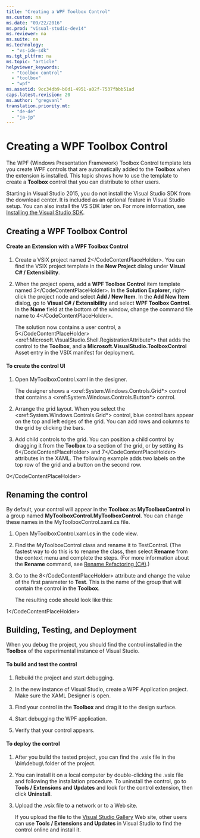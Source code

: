 ```yaml
---
title: "Creating a WPF Toolbox Control"
ms.custom: na
ms.date: "09/22/2016"
ms.prod: "visual-studio-dev14"
ms.reviewer: na
ms.suite: na
ms.technology: 
  - "vs-ide-sdk"
ms.tgt_pltfrm: na
ms.topic: "article"
helpviewer_keywords: 
  - "toolbox control"
  - "toolbox"
  - "wpf"
ms.assetid: 9cc34db9-b0d1-4951-a02f-7537fbbb51ad
caps.latest.revision: 20
ms.author: "gregvanl"
translation.priority.mt: 
  - "de-de"
  - "ja-jp"
---
```

# Creating a WPF Toolbox Control
The WPF (Windows Presentation Framework) Toolbox Control template lets you create WPF controls that are automatically added to the **Toolbox** when the extension is installed. This topic shows how to use the template to create a **Toolbox** control that you can distribute to other users.  
  
 Starting in Visual Studio 2015, you do not install the Visual Studio SDK from the download center. It is included as an optional feature in Visual Studio setup. You can also install the VS SDK later on. For more information, see [Installing the Visual Studio SDK](../vs140/installing-the-visual-studio-sdk.md).  
  
## Creating a WPF Toolbox Control  
  
#### Create an Extension with a WPF Toolbox Control  
  
1.  Create a VSIX project named <CodeContentPlaceHolder>2\</CodeContentPlaceHolder>. You can find the VSIX project template in the **New Project** dialog under **Visual C# / Extensibility**.  
  
2.  When the project opens, add a **WPF Toolbox Control** item template named <CodeContentPlaceHolder>3\</CodeContentPlaceHolder>. In the **Solution Explorer**, right-click the project node and select **Add / New Item**. In the **Add New Item** dialog, go to **Visual C# / Extensibility** and select **WPF Toolbox Control**. In the **Name** field at the bottom of the window, change the command file name to <CodeContentPlaceHolder>4\</CodeContentPlaceHolder>.  
  
     The solution now contains a user control, a <CodeContentPlaceHolder>5\</CodeContentPlaceHolder>\<xref:Microsoft.VisualStudio.Shell.RegistrationAttribute*> that adds the control to the **Toolbox**, and a **Microsoft.VisualStudio.ToolboxControl** Asset entry in the VSIX manifest for  deployment.  
  
#### To create the control UI  
  
1.  Open MyToolboxControl.xaml in the designer.  
  
     The designer shows a \<xref:System.Windows.Controls.Grid*> control that contains a \<xref:System.Windows.Controls.Button*> control.  
  
2.  Arrange the grid layout. When you select the \<xref:System.Windows.Controls.Grid*> control, blue control bars appear on the top and left edges of the grid. You can add rows and columns to the grid by clicking the bars.  
  
3.  Add child controls to the grid. You can position a child control by dragging it from the **Toolbox** to a section of the grid, or by setting its <CodeContentPlaceHolder>6\</CodeContentPlaceHolder> and <CodeContentPlaceHolder>7\</CodeContentPlaceHolder> attributes in the XAML. The following example adds two labels on the top row of the grid and a button on the second row.  
  
<CodeContentPlaceHolder>0\</CodeContentPlaceHolder>  
## Renaming the control  
 By default, your control will appear in the **Toolbox** as **MyToolboxControl** in a group named **MyToolboxControl.MyToolboxControl**. You can change these names in the MyToolboxControl.xaml.cs file.  
  
1.  Open MyToolboxControl.xaml.cs in the code view.  
  
2.  Find the MyToolboxControl class and rename it to TestControl. (The fastest way to do this is to rename the class, then select **Rename** from the context menu and complete the steps. (For more information about the **Rename** command, see [Rename Refactoring (C#)](../vs140/rename-refactoring--csharp-.md).)  
  
3.  Go to the <CodeContentPlaceHolder>8\</CodeContentPlaceHolder> attribute and change the value of the first parameter to **Test**. This is the name of the group that will contain the control in the **Toolbox**.  
  
     The resulting code should look like this:  
  
<CodeContentPlaceHolder>1\</CodeContentPlaceHolder>  
## Building, Testing, and Deployment  
 When you debug the project, you should find the control installed in the **Toolbox** of the experimental instance of Visual Studio.  
  
#### To build and test the control  
  
1.  Rebuild the project and start debugging.  
  
2.  In the new instance of Visual Studio, create a WPF Application project. Make sure the XAML Designer is open.  
  
3.  Find your control in the **Toolbox** and drag it to the design surface.  
  
4.  Start debugging the WPF application.  
  
5.  Verify that your control appears.  
  
#### To deploy the control  
  
1.  After you build the tested project, you can find the .vsix file in the \bin\debug\ folder of the project.  
  
2.  You can install it on a local computer by double-clicking the .vsix file and following the installation procedure. To uninstall the control, go to **Tools / Extensions and Updates** and look for the control extension, then click **Uninstall**.  
  
3.  Upload the .vsix file to a network or to a Web site.  
  
     If you upload the file to the [Visual Studio Gallery](http://go.microsoft.com/fwlink/?LinkID=123847) Web site, other users can use **Tools / Extensions and Updates** in Visual Studio to find the control online and install it.